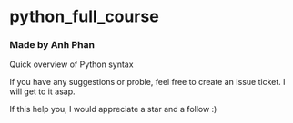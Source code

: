 # python_full_course
### Made by Anh Phan ###
Quick overview of Python syntax

If you have any suggestions or proble, feel free to create an Issue ticket. I will get to it asap.

If this help you, I would appreciate a star and a follow :)

